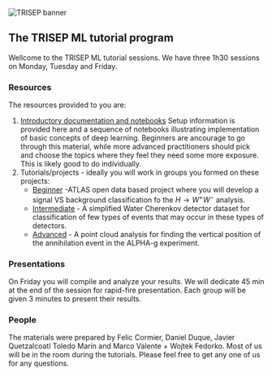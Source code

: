 ![TRISEP banner](https://www.trisep.ca/wp-content/uploads/2019/02/trisep_logo.png)


## The TRISEP ML tutorial program
Wellcome to the TRISEP ML tutorial sessions. We have three 1h30 sessions on Monday, Tuesday and Friday. 

### Resources
The resources provided to you are:
1. [Introductory documentation and notebooks](https://github.com/TRISEP-2025-ML-tutorials/Intro-notebooks) Setup information is provided here and a sequence of notebooks illustrating implementation of basic concepts of deep learning. Beginners are ancourage to go through this material, while more advanced practitioners should pick and choose the topics where they feel they need some more exposure. This is likely good to do individually.
2. Tutorials/projects - ideally you will work in groups you formed on these projects: 
   - [Beginner](https://github.com/TRISEP-2025-ML-tutorials/BeginnerTutorial) -ATLAS open data based project where you will develop a signal VS background classification fo the $`H\to W^+W^-`$ analysis.
   - [Intermediate](https://github.com/TRISEP-2025-ML-tutorials/IntermediateTutorial) - A simplified Water Cherenkov detector dataset for classification of few types of events that may occur in these types of detectors.
   - [Advanced](https://github.com/TRISEP-2025-ML-tutorials/AdvancedTutorial) - A point cloud analysis for finding the vertical position of the annihilation event in the ALPHA-g experiment.


### Presentations
On Friday you will compile and analyze your results. We will dedicate 45 min at the end of the session for rapid-fire presentation. Each group will be given 3 minutes to present their results.

### People
The materials were prepared by Felic Cormier, Daniel Duque, Javier Quetzalcoatl Toledo Marín and Marco Valente + Wojtek Fedorko. Most of us will be in the room during the tutorials. Please feel free to get any one of us for any questions.



